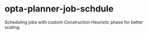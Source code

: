 # opta-planner-job-schdule
Scheduling jobs with custom Construction Heuristic phase for better scaling.
